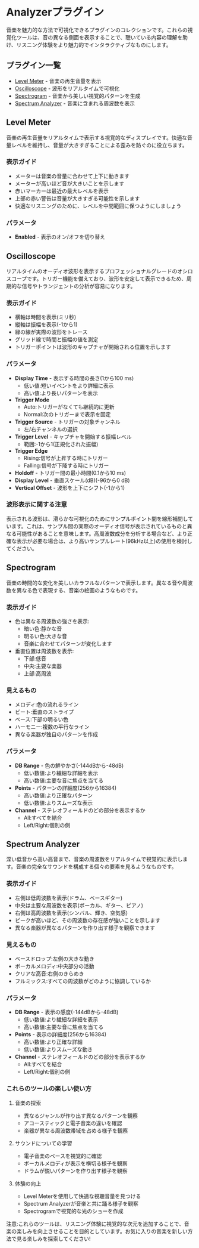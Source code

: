 # Analyzerプラグイン

音楽を魅力的な方法で可視化できるプラグインのコレクションです。これらの視覚化ツールは、音の異なる側面を表示することで、聴いている内容の理解を助け、リスニング体験をより魅力的でインタラクティブなものにします。

## プラグイン一覧

- [Level Meter](#level-meter) - 音楽の再生音量を表示
- [Oscilloscope](#oscilloscope) - 波形をリアルタイムで可視化
- [Spectrogram](#spectrogram) - 音楽から美しい視覚的パターンを生成
- [Spectrum Analyzer](#spectrum-analyzer) - 音楽に含まれる周波数を表示

## Level Meter

音楽の再生音量をリアルタイムで表示する視覚的なディスプレイです。快適な音量レベルを維持し、音量が大きすぎることによる歪みを防ぐのに役立ちます。

### 表示ガイド
- メーターは音楽の音量に合わせて上下に動きます
- メーターが高いほど音が大きいことを示します
- 赤いマーカーは最近の最大レベルを表示
- 上部の赤い警告は音量が大きすぎる可能性を示します
- 快適なリスニングのために、レベルを中間範囲に保つようにしましょう

### パラメータ
- **Enabled** - 表示のオン/オフを切り替え

## Oscilloscope

リアルタイムのオーディオ波形を表示するプロフェッショナルグレードのオシロスコープです。トリガー機能を備えており、波形を安定して表示できるため、周期的な信号やトランジェントの分析が容易になります。

### 表示ガイド
- 横軸は時間を表示(ミリ秒)
- 縦軸は振幅を表示(-1から1)
- 緑の線が実際の波形をトレース
- グリッド線で時間と振幅の値を測定
- トリガーポイントは波形のキャプチャが開始される位置を示します

### パラメータ
- **Display Time** - 表示する時間の長さ(1から100 ms)
  - 低い値:短いイベントをより詳細に表示
  - 高い値:より長いパターンを表示
- **Trigger Mode**
  - Auto:トリガーがなくても継続的に更新
  - Normal:次のトリガーまで表示を固定
- **Trigger Source** - トリガーの対象チャンネル
  - 左/右チャンネルの選択
- **Trigger Level** - キャプチャを開始する振幅レベル
  - 範囲:-1から1(正規化された振幅)
- **Trigger Edge**
  - Rising:信号が上昇する時にトリガー
  - Falling:信号が下降する時にトリガー
- **Holdoff** - トリガー間の最小時間(0.1から10 ms)
- **Display Level** - 垂直スケール(dB)(-96から0 dB)
- **Vertical Offset** - 波形を上下にシフト(-1から1)

### 波形表示に関する注意
表示される波形は、滑らかな可視化のためにサンプルポイント間を線形補間しています。これは、サンプル間の実際のオーディオ信号が表示されているものと異なる可能性があることを意味します。高周波数成分を分析する場合など、より正確な表示が必要な場合は、より高いサンプルレート(96kHz以上)の使用を検討してください。

## Spectrogram

音楽の時間的な変化を美しいカラフルなパターンで表示します。異なる音や周波数を異なる色で表現する、音楽の絵画のようなものです。

### 表示ガイド
- 色は異なる周波数の強さを表示:
  - 暗い色:静かな音
  - 明るい色:大きな音
  - 音楽に合わせてパターンが変化します
- 垂直位置は周波数を表示:
  - 下部:低音
  - 中央:主要な楽器
  - 上部:高周波

### 見えるもの
- メロディ:色の流れるライン
- ビート:垂直のストライプ
- ベース:下部の明るい色
- ハーモニー:複数の平行なライン
- 異なる楽器が独自のパターンを作成

### パラメータ
- **DB Range** - 色の鮮やかさ(-144dBから-48dB)
  - 低い数値:より繊細な詳細を表示
  - 高い数値:主要な音に焦点を当てる
- **Points** - パターンの詳細度(256から16384)
  - 高い数値:より正確なパターン
  - 低い数値:よりスムーズな表示
- **Channel** - ステレオフィールドのどの部分を表示するか
  - All:すべてを結合
  - Left/Right:個別の側

## Spectrum Analyzer

深い低音から高い高音まで、音楽の周波数をリアルタイムで視覚的に表示します。音楽の完全なサウンドを構成する個々の要素を見るようなものです。

### 表示ガイド
- 左側は低周波数を表示(ドラム、ベースギター)
- 中央は主要な周波数を表示(ボーカル、ギター、ピアノ)
- 右側は高周波数を表示(シンバル、輝き、空気感)
- ピークが高いほど、その周波数の存在感が強いことを示します
- 異なる楽器が異なるパターンを作り出す様子を観察できます

### 見えるもの
- ベースドロップ:左側の大きな動き
- ボーカルメロディ:中央部分の活動
- クリアな高音:右側のきらめき
- フルミックス:すべての周波数がどのように協調しているか

### パラメータ
- **DB Range** - 表示の感度(-144dBから-48dB)
  - 低い数値:より繊細な詳細を表示
  - 高い数値:主要な音に焦点を当てる
- **Points** - 表示の詳細度(256から16384)
  - 高い数値:より正確な詳細
  - 低い数値:よりスムーズな動き
- **Channel** - ステレオフィールドのどの部分を表示するか
  - All:すべてを結合
  - Left/Right:個別の側

### これらのツールの楽しい使い方

1. 音楽の探索
   - 異なるジャンルが作り出す異なるパターンを観察
   - アコースティックと電子音楽の違いを確認
   - 楽器が異なる周波数帯域を占める様子を観察

2. サウンドについての学習
   - 電子音楽のベースを視覚的に確認
   - ボーカルメロディが表示を横切る様子を観察
   - ドラムが鋭いパターンを作り出す様子を観察

3. 体験の向上
   - Level Meterを使用して快適な視聴音量を見つける
   - Spectrum Analyzerが音楽と共に踊る様子を観察
   - Spectrogramで視覚的な光のショーを作成

注意:これらのツールは、リスニング体験に視覚的な次元を追加することで、音楽の楽しみを向上させることを目的としています。お気に入りの音楽を新しい方法で見る楽しみを探索してください!
